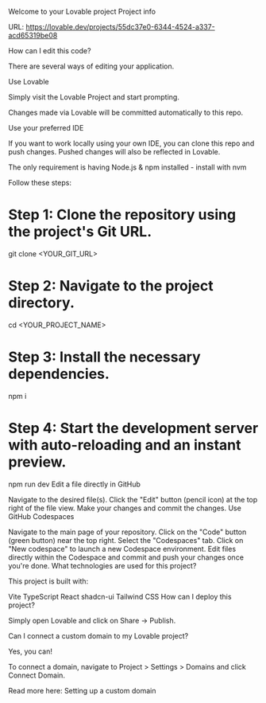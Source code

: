 Welcome to your Lovable project
Project info

URL: https://lovable.dev/projects/55dc37e0-6344-4524-a337-acd65319be08

How can I edit this code?

There are several ways of editing your application.

Use Lovable

Simply visit the Lovable Project and start prompting.

Changes made via Lovable will be committed automatically to this repo.

Use your preferred IDE

If you want to work locally using your own IDE, you can clone this repo and push changes. Pushed changes will also be reflected in Lovable.

The only requirement is having Node.js & npm installed - install with nvm

Follow these steps:

# Step 1: Clone the repository using the project's Git URL.
git clone <YOUR_GIT_URL>

# Step 2: Navigate to the project directory.
cd <YOUR_PROJECT_NAME>

# Step 3: Install the necessary dependencies.
npm i

# Step 4: Start the development server with auto-reloading and an instant preview.
npm run dev
Edit a file directly in GitHub

Navigate to the desired file(s).
Click the "Edit" button (pencil icon) at the top right of the file view.
Make your changes and commit the changes.
Use GitHub Codespaces

Navigate to the main page of your repository.
Click on the "Code" button (green button) near the top right.
Select the "Codespaces" tab.
Click on "New codespace" to launch a new Codespace environment.
Edit files directly within the Codespace and commit and push your changes once you're done.
What technologies are used for this project?

This project is built with:

Vite
TypeScript
React
shadcn-ui
Tailwind CSS
How can I deploy this project?

Simply open Lovable and click on Share -> Publish.

Can I connect a custom domain to my Lovable project?

Yes, you can!

To connect a domain, navigate to Project > Settings > Domains and click Connect Domain.

Read more here: Setting up a custom domain
